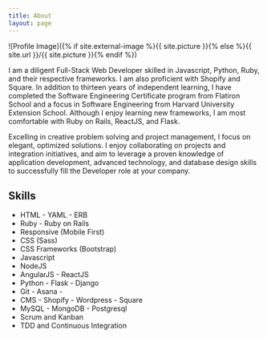 ```yaml
---
title: About
layout: page
---
```

![Profile Image]({% if site.external-image %}{{ site.picture }}{% else %}{{ site.url }}/{{ site.picture }}{% endif %})

<p>I am a diligent Full-Stack Web Developer skilled in Javascript, Python, Ruby, and their respective frameworks. I am also proficient with Shopify and Square. In addition to thirteen years of independent learning, I have completed the Software Engineering Certificate program from Flatiron School and a focus in Software Engineering from Harvard University Extension School. Although I enjoy learning new frameworks, I am most comfortable with Ruby on Rails, ReactJS, and Flask.</p>

<p>Excelling in creative problem solving and project management, I focus on elegant, optimized solutions. I enjoy collaborating on projects and integration initiatives, and aim to leverage a proven knowledge of application development, advanced technology, and database design skills to successfully fill the Developer role at your company.</p>

<h2>Skills</h2>

<ul class="skill-list">
	<li>HTML - YAML - ERB</li>
	<li>Ruby - Ruby on Rails</li>
	<li>Responsive (Mobile First)</li>
	<li>CSS (Sass)</li>
	<li>CSS Frameworks (Bootstrap)</li>
	<li>Javascript</li>
	<li>NodeJS</li>
	<li>AngularJS - ReactJS</li>
	<li>Python - Flask - Django</li>
	<li>Git - Asana - </li>
	<li>CMS - Shopify - Wordpress - Square</li>
	<li>MySQL - MongoDB - Postgresql</li>
	<li>Scrum and Kanban</li>
	<li>TDD and Continuous Integration</li>
</ul>
<!-- 
<h2>Projects</h2>

<ul>
	<li><a href="https://github.com/">Lorem Lorem</a></li>
	<li><a href="https://github.com/">Ipsum Dolor</a></li>
	<li><a href="https://github.com/">Dolor Lorem</a></li>
</ul> -->

